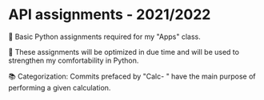 # API assignments - 2021/2022

👾 Basic Python assignments required for my "Apps" class.

🌚 These assignments will be optimized in due time and will be used to strengthen my comfortability in Python.

📚 Categorization: Commits prefaced by "Calc- " have the main purpose of performing a given calculation.
